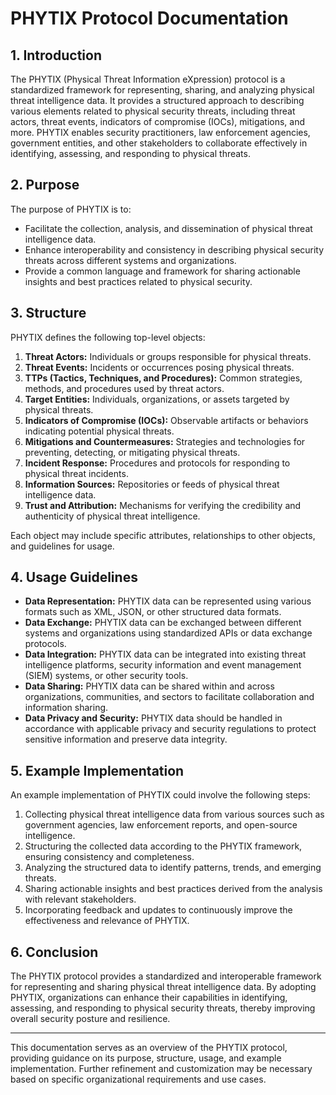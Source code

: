 # PHYTIX Protocol Documentation

## 1. Introduction

The PHYTIX (Physical Threat Information eXpression) protocol is a standardized framework for representing, sharing, and analyzing physical threat intelligence data. It provides a structured approach to describing various elements related to physical security threats, including threat actors, threat events, indicators of compromise (IOCs), mitigations, and more. PHYTIX enables security practitioners, law enforcement agencies, government entities, and other stakeholders to collaborate effectively in identifying, assessing, and responding to physical threats.

## 2. Purpose

The purpose of PHYTIX is to:

- Facilitate the collection, analysis, and dissemination of physical threat intelligence data.
- Enhance interoperability and consistency in describing physical security threats across different systems and organizations.
- Provide a common language and framework for sharing actionable insights and best practices related to physical security.

## 3. Structure

PHYTIX defines the following top-level objects:

1. **Threat Actors:** Individuals or groups responsible for physical threats.
2. **Threat Events:** Incidents or occurrences posing physical threats.
3. **TTPs (Tactics, Techniques, and Procedures):** Common strategies, methods, and procedures used by threat actors.
4. **Target Entities:** Individuals, organizations, or assets targeted by physical threats.
5. **Indicators of Compromise (IOCs):** Observable artifacts or behaviors indicating potential physical threats.
6. **Mitigations and Countermeasures:** Strategies and technologies for preventing, detecting, or mitigating physical threats.
7. **Incident Response:** Procedures and protocols for responding to physical threat incidents.
8. **Information Sources:** Repositories or feeds of physical threat intelligence data.
9. **Trust and Attribution:** Mechanisms for verifying the credibility and authenticity of physical threat intelligence.

Each object may include specific attributes, relationships to other objects, and guidelines for usage.

## 4. Usage Guidelines

- **Data Representation:** PHYTIX data can be represented using various formats such as XML, JSON, or other structured data formats.
- **Data Exchange:** PHYTIX data can be exchanged between different systems and organizations using standardized APIs or data exchange protocols.
- **Data Integration:** PHYTIX data can be integrated into existing threat intelligence platforms, security information and event management (SIEM) systems, or other security tools.
- **Data Sharing:** PHYTIX data can be shared within and across organizations, communities, and sectors to facilitate collaboration and information sharing.
- **Data Privacy and Security:** PHYTIX data should be handled in accordance with applicable privacy and security regulations to protect sensitive information and preserve data integrity.

## 5. Example Implementation

An example implementation of PHYTIX could involve the following steps:

1. Collecting physical threat intelligence data from various sources such as government agencies, law enforcement reports, and open-source intelligence.
2. Structuring the collected data according to the PHYTIX framework, ensuring consistency and completeness.
3. Analyzing the structured data to identify patterns, trends, and emerging threats.
4. Sharing actionable insights and best practices derived from the analysis with relevant stakeholders.
5. Incorporating feedback and updates to continuously improve the effectiveness and relevance of PHYTIX.

## 6. Conclusion

The PHYTIX protocol provides a standardized and interoperable framework for representing and sharing physical threat intelligence data. By adopting PHYTIX, organizations can enhance their capabilities in identifying, assessing, and responding to physical security threats, thereby improving overall security posture and resilience.

---

This documentation serves as an overview of the PHYTIX protocol, providing guidance on its purpose, structure, usage, and example implementation. Further refinement and customization may be necessary based on specific organizational requirements and use cases.
